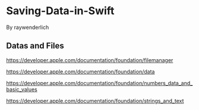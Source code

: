 # Saving-Data-in-Swift
By raywenderlich


## Datas and Files

https://developer.apple.com/documentation/foundation/filemanager

https://developer.apple.com/documentation/foundation/data

https://developer.apple.com/documentation/foundation/numbers_data_and_basic_values

https://developer.apple.com/documentation/foundation/strings_and_text
